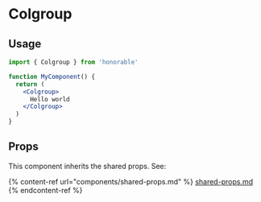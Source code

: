 # Colgroup

## Usage

```jsx
import { Colgroup } from 'honorable'

function MyComponent() {
  return (
    <Colgroup>
      Hello world
    </Colgroup>
  )
}
```

## Props

This component inherits the shared props. See:

{% content-ref url="components/shared-props.md" %}
[shared-props.md](components/shared-props.md)
{% endcontent-ref %}

